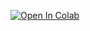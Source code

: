 [![Open In Colab](https://colab.research.google.com/assets/colab-badge.svg)](https://github.com/3lc-ai/3lc-with-colab/blob/develop/3LC-with-Colab.ipynb)

